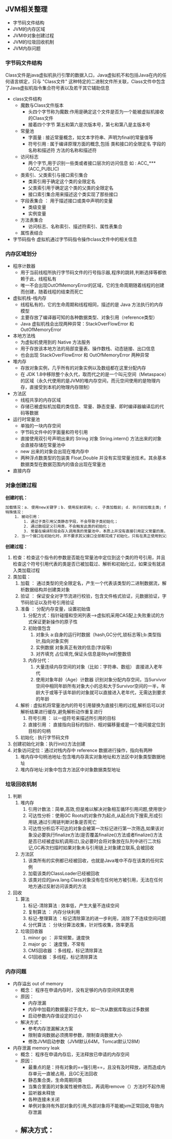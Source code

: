## JVM相关整理
- 字节码文件结构
- JVM的内存区域
- JVM中对象创建过程
- JVM的垃圾回收机制
- JVM内存问题
### 字节码文件结构
Class文件是java虚拟机执行引擎的数据入口，Java虚拟机不和包括Java在内的任何语言绑定，只与 "Class文件" 这种特定的二进制文件所关联，Class文件中包含了Java虚拟机指令集合符号表以及若干其它辅助信息
- class文件结构
	- 魔数与Class文件版本
		- 头四个字节称为魔数:作用是确定这个文件是否为一个能被虚拟机接收的Class文件
		- 接着四个字节   第五和第六是次版本号，第七和第八是主版本号
	- 常量池
		- 字面量  :  接近常量概念，如文本字符串、声明为final的常量值等
		- 符号引用  :  属于编译原理方面的概念,包括 类和接口的全限定名  字段的名称和描述符  方法的名称和描述符
	- 访问标志
		- 两个字节,用于识别一些类或者接口层次的访问信息   如 : ACC_***(ACC_PUBLIC)
	- 类索引、父类索引与接口索引集合
		- 类索引用于确定这个类的全限定名
		- 父类索引用于确定这个类的父类的全限定名
		- 接口索引集合用来描述这个类实现了那些接口
	- 字段表集合 ： 用于描述接口或类中声明的变量
		- 类级变量
		- 实例变量
	- 方法表集合
		- 访问标志、名称索引、描述符索引、属性表集合
	- 属性表结合
- 字节码指令
虚拟机通过字节码指令操作class文件中的相关信息
### 内存区域划分
- 程序计数器
	- 用于当前线程所执行字节码文件的行号指示器,程序的跳转,判断选择等都依赖于此，线程私有
	- 唯一不会出现OutOfMemoryError的区域，它的生命周期随着线程的创建而创建，随着线程的结束而死亡
- 虚拟机栈-栈内存
	- 线程私有的，它的生命周期和线程相同，描述的是 Java 方法执行的内存模型
	- 主要存放了编译器可知的各种数据类型、对象引用（reference类型）
	- Java 虚拟机栈会出现两种异常：StackOverFlowError 和 OutOfMemoryError
- 本地方法栈
	- 为虚拟机使用到的 Native 方法服务
	- 用于存放该本地方法的局部变量表、操作数栈、动态链接、出口信息
	- 也会出现 StackOverFlowError 和 OutOfMemoryError 两种异常
- 堆内存
	- 存放对象实例，几乎所有的对象实例以及数组都在这里分配内存
	- 在 JDK 1.8中移除整个永久代，取而代之的是一个叫元空间（Metaspace）的区域（永久代使用的是JVM的堆内存空间，而元空间使用的是物理内存，直接受到本机的物理内存限制）
- 方法区
	- 线程共享的内存区域
	- 存储已被虚拟机加载的类信息、常量、静态变量、即时编译器编译后的代码等数据
- 运行时常量池
	- 单独的一块内存空间
	- 字节码文件中的字面量和符号引用
	- 直接使用双引号声明出来的 String 对象  String.intern() 方法出来的对象  会直接存储在常量池中
	- new 出来的对象会出现在堆内存中
	- 两种浮点数类型的包装类 Float,Double 并没有实现常量池技术。其余基本数据类型在数据范围内的值会出现在常量池
- 直接内存
### 对象创建过程
**创建时机：**
```Html
加载情况：a. 使用new关键字；b. 使用反射调用; c. 子类加载前; d. 执行前加载主类; f. Jdk1.7动态语言支持的时候的一些情况
特殊情况：
	1. 被动引用：
		1. 通过子类引用父类静态字段，不会导致子类初始化；
		2. 通过数组定义引用类，不会触发此类的初始化；
		3. 常量在编译阶段会存入调用类的常量池中，本质上并没有直接引用定义常量的类，因此不会触发定义常量的类的初始化
	2. 当一个接口在初始化时，并不要求其父接口全部都完成了初始化，只有在真正使用到父接口时（如引用父接口中定义的常量）才会初始化
```
**创建过程：**
1. 检查：检查这个指令的参数是否能在常量池中定位到这个类的符号引用，并且检查这个符号引用代表的类是否已被加载过、解析和初始化过，如果没有就进入类加载过程
2. 类加载：
	1. 加载 ： 通过类型的完全限定名，产生一个代表该类型的二进制数据流，解析数据结构并创建类对象
	2. 验证 ： 保证安全对字节流进行校验，包含文件格式验证，元数据验证，字节码验证以及符号引用验证
	3. 准备 ： 分配内存变量，设置初始值
		1. 分配方式：指针碰撞和空闲列表-->虚拟机采用CAS配上失败重试的方式保证更新操作的原子性
		2. 初始值包含  
			1. 对象头    a:自身的运行时数据（hash,GC分代,锁标志等);b:类型指针,指向对象实例
			2. 实例数据  对象真正有效的信息(字段等)
			3. 对齐填充  占位填充,保证头信息是8byte的整数倍
		3. 内存分代：
			1. 大量连续内存空间的对象（比如：字符串、数组） 直接进入老年代
			2. 使用对象年龄（Age）计数器 识别对象分配内存空间，当Survivor 空间中相同年龄所有对象大小的总和大于Survivor空间的一半，年龄大于或等于该年龄的对象就可以直接进入老年代，无需达到要求的年龄 
	4. 解析 :  虚拟机将常量池内的符号引用替换为直接引用的过程,解析后可以对解析结果进行缓存,避免解析动作重复进行
		1. 符号引用 ： 以一组符号来描述所引用的目标
		2. 直接引用 ： 直接指向目标的指针、相对偏移量或是一个能间接定位到目标的句柄
	5. 初始化 : 执行字节码文件
3. 创建初始化对象：执行init()方法创建
4. 对象访问定位：通过对栈内存中 reference 数据进行操作，指向有两种
	1. 堆内存中句柄池地址:包含堆内存真实对象地址和方法区中对象类型数据地址
	2. 堆内存地址:对象中包含方法区中对象数据类型地址
### 垃圾回收机制
1. 判断
	1. 堆内存
		1. 引用计数法：简单,高效,但是难以解决对象相互循环引用问题,使用很少
		2. 可达性分析：使用GC Roots的对象作为起点,从起点向下搜索,形成引用链,通过引用链判断对象是否死亡
		3. 可达性分析后不可达的对象会被第一次标记进行第一次筛选,如果该对象没必要执行finalize方法(是否覆盖finalize()方法或者finalize()方法是否已经被虚拟机调用过),没必要时会将对象放在队列中进行二次标记,GC再次扫描时如果对象未与引用链上对象建立联系,会被回收
	2. 方法区
		1. 该类所有的实例都已经被回收，也就是Java堆中不存在该类的任何实例
		2. 加载该类的ClassLoader已经被回收
		3. 该类对应的java.lang.Class对象没有在任何地方被引用，无法在任何地方通过反射访问该类的方法
2. 回收
	1. 算法
		1. 标记-清除算法 : 效率低，产生大量不连续空间
		2. 复制算法 ： 内存分块利用
		3. 标记-整理算法 ：标记清除算法的进一步利用，消除了不连续空间问题
		4. 分代算法 ： 分块分算法收集，针对性收集，效率更高
	2. 垃圾回收器
		1. minor gc ： 非常频繁，速度快
		2. major gc ： 速度慢，不常有
		3. CMS回收器 ：多线程，标记清除算法
		4. G1回收器 ：多线程，标记清除算法
### 内存问题
- 内存溢出 out of memory
	- 概念： 程序在申请内存时，没有足够的内存空间供其使用
	- 原因： 
		- 内存泄漏
		- 内存中加载的数据量过于庞大，如一次从数据库取出过多数据
		- 启动参数内存值设定的过小
	- 解决方式：
		- 参考内存泄漏解决方案
		- 限制查询数据必须携带参数，限制查询数据大小
		- 修改JVM启动参数（JVM默认64M，Tomcat默认128M）
- 内存泄漏 memory leak
	- 概念： 程序在申请内存后，无法释放已申请的内存空间
	- 原因：
		- 最重点的是：持有对象的==强引用==，且没有及时释放，进而造成内存单元一直被占用，且GC无法回收
		- 静态集合类，生命周期同类
		- 当集合里面的对象属性被修改后，再调用remove（）方法时不起作用
		- 监听器未释放
		- 各种连接未关闭
		- 单例对象持有外部对象的引用,外部对象将不能被jvm正常回收,导致内存泄漏
	- 解决方式：
		- 
